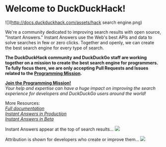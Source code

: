 # Welcome to DuckDuckHack!

![](http://docs.duckduckhack.com/assets/hack search engine.png)

We're a community dedicated to improving search results with open source, "Instant Answers." Instant Answers use the Web's best APIs and data to solve searches in few or zero clicks. Together and openly, we can create the best search engine for every type of search.

**The DuckDuckHack community and DuckDuckGo staff are working together on a mission to create the best search engine for programmers. To fully focus there, we are only accepting Pull Requests and Issues related to the [Programming Mission](https://forum.duckduckhack.com/t/duckduckhack-programming-mission-overview/53).**

[**Join the Programming Mission!**](https://forum.duckduckhack.com/t/duckduckhack-programming-mission-overview/53)  
*Your help and expertise can have a huge impact on improving the search experience for developers and DuckDuckGo users around the world!*

More Resources:   
*[Full documentation](http://docs.duckduckhack.com)*  
*[Instant Answers in Production](https://duck.co/ia)*  
*[Instant Answers in Beta](https://beta.duckduckgo.com/?q=test&t=hc&ia=iatesting&iax=1)*  

Instant Answers appear at the top of search results...
![](http://docs.duckduckhack.com/assets/python_apply_at_DuckDuckGo.png)

Attribution is shown for developers who create or improve them...
![](http://docs.duckduckhack.com/assets/attribution_example_1.png)
